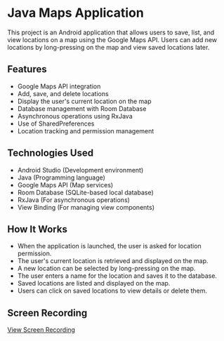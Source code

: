 # Java Maps Application

This project is an Android application that allows users to save, list, and view locations on a map using the Google Maps API. Users can add new locations by long-pressing on the map and view saved locations later.

## Features
- Google Maps API integration
- Add, save, and delete locations
- Display the user's current location on the map
- Database management with Room Database
- Asynchronous operations using RxJava
- Use of SharedPreferences
- Location tracking and permission management

## Technologies Used
- Android Studio (Development environment)
- Java (Programming language)
- Google Maps API (Map services)
- Room Database (SQLite-based local database)
- RxJava (For asynchronous operations)
- View Binding (For managing view components)

## How It Works
- When the application is launched, the user is asked for location permission.
- The user's current location is retrieved and displayed on the map.
- A new location can be selected by long-pressing on the map.
- The user enters a name for the location and saves it to the database.
- Saved locations are listed and displayed on the map.
- Users can click on saved locations to view details or delete them.

## Screen Recording
[View Screen Recording](https://drive.google.com/file/d/1SikCtgaJx2v1_6Kde6Xhvhxxe7dgNcp2/view?usp=drive_link)

